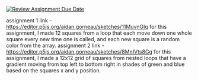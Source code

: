 [![Review Assignment Due Date](https://classroom.github.com/assets/deadline-readme-button-8d59dc4de5201274e310e4c54b9627a8934c3b88527886e3b421487c677d23eb.svg)](https://classroom.github.com/a/oPXDwk0m)

assignment 1 link - https://editor.p5js.org/aidan.gorneau/sketches/11MuvnGIq
for this assignment, I made 12 squares from a loop that each move down one whole square every new time one is called, and each new square is a random color from the array. 
assignment 2 link - https://editor.p5js.org/aidan.gorneau/sketches/8MnIVts8Gg
for this assignment, I made a 12x12 grid of squares from nested loops that have a gradient moving from top left to bottom right in shades of green and blue based on the squares x and y position. 
